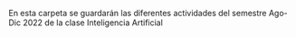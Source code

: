 En esta carpeta se guardarán las diferentes actividades del semestre Ago-Dic 2022 de la clase Inteligencia Artificial
